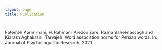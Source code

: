 ```yaml
---
layout: page
title: Publication

---
```

Fatemeh Karimkhani, H. Rahmani, Arezoo Zare, Raana Sahebnassagh and Kiarash Aghakasiri: Tarvajeh: Word association norms for Persian words. In: Journal of Psycholinguistic Research, 2020
